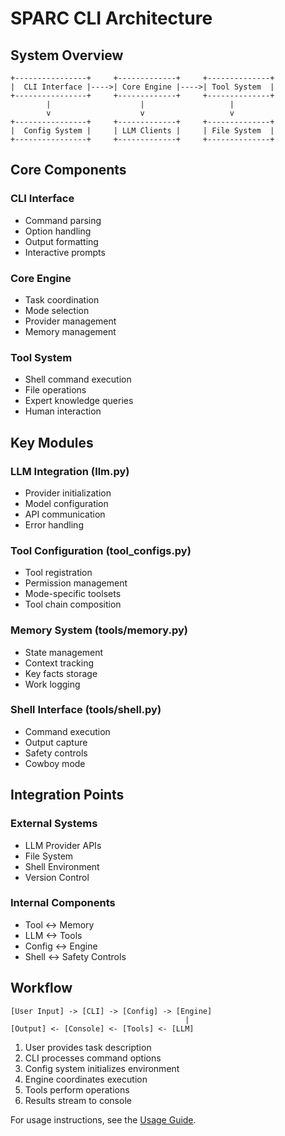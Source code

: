 # SPARC CLI Architecture

## System Overview

```
+----------------+     +-------------+     +--------------+
|  CLI Interface |---->| Core Engine |---->| Tool System  |
+----------------+     +-------------+     +--------------+
        |                    |                   |
        v                    v                   v
+----------------+     +-------------+     +--------------+
|  Config System |     | LLM Clients |     | File System  |
+----------------+     +-------------+     +--------------+
```

## Core Components

### CLI Interface
- Command parsing
- Option handling
- Output formatting
- Interactive prompts

### Core Engine
- Task coordination
- Mode selection
- Provider management
- Memory management

### Tool System
- Shell command execution
- File operations
- Expert knowledge queries
- Human interaction

## Key Modules

### LLM Integration (llm.py)
- Provider initialization
- Model configuration
- API communication
- Error handling

### Tool Configuration (tool_configs.py)
- Tool registration
- Permission management
- Mode-specific toolsets
- Tool chain composition

### Memory System (tools/memory.py)
- State management
- Context tracking
- Key facts storage
- Work logging

### Shell Interface (tools/shell.py)
- Command execution
- Output capture
- Safety controls
- Cowboy mode

## Integration Points

### External Systems
- LLM Provider APIs
- File System
- Shell Environment
- Version Control

### Internal Components
- Tool <-> Memory
- LLM <-> Tools
- Config <-> Engine
- Shell <-> Safety Controls

## Workflow

```
[User Input] -> [CLI] -> [Config] -> [Engine]
                                       |
[Output] <- [Console] <- [Tools] <- [LLM]
```

1. User provides task description
2. CLI processes command options
3. Config system initializes environment
4. Engine coordinates execution
5. Tools perform operations
6. Results stream to console

For usage instructions, see the [Usage Guide](usage.md).
